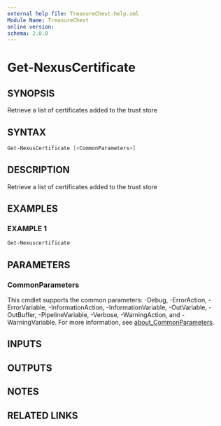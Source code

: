```yaml
---
external help file: TreasureChest-help.xml
Module Name: TreasureChest
online version:
schema: 2.0.0
---
```


# Get-NexusCertificate

## SYNOPSIS

Retrieve a list of certificates added to the trust store

## SYNTAX

```powershell
Get-NexusCertificate [<CommonParameters>]
```

## DESCRIPTION

Retrieve a list of certificates added to the trust store

## EXAMPLES

### EXAMPLE 1

```powershell
Get-Nexuscertificate
```

## PARAMETERS

### CommonParameters

This cmdlet supports the common parameters: -Debug, -ErrorAction, -ErrorVariable, -InformationAction, -InformationVariable, -OutVariable, -OutBuffer, -PipelineVariable, -Verbose, -WarningAction, and -WarningVariable. For more information, see [about_CommonParameters](http://go.microsoft.com/fwlink/?LinkID=113216).

## INPUTS

## OUTPUTS

## NOTES

## RELATED LINKS
